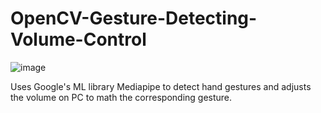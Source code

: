 # OpenCV-Gesture-Detecting-Volume-Control
![image](https://user-images.githubusercontent.com/92949674/220990023-a9e95ae9-7421-40e6-8405-955db5ba2957.png)

Uses Google's ML library Mediapipe to detect hand gestures and adjusts the volume on PC to math the corresponding gesture.  
